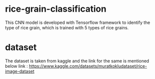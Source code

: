 # rice-grain-classification
This CNN model is developed with Tensorflow framework to identify the type of rice grain, which is trained with 5 types of rice grains. 

# dataset
The dataset is taken from kaggle and the link for the same is mentioned below
link : https://www.kaggle.com/datasets/muratkokludataset/rice-image-dataset
